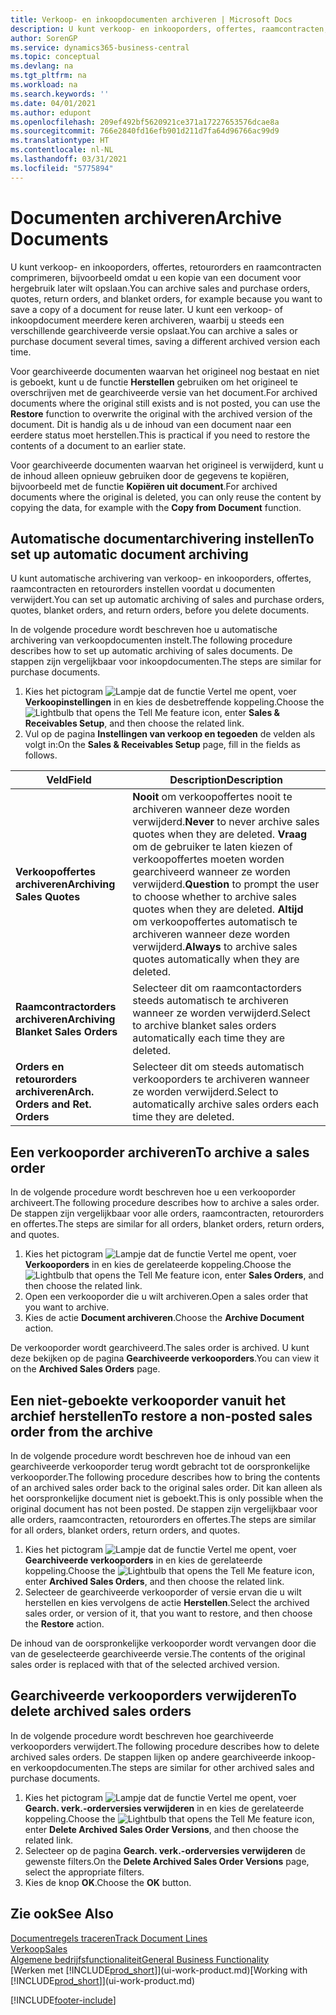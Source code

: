 ```yaml
---
title: Verkoop- en inkoopdocumenten archiveren | Microsoft Docs
description: U kunt verkoop- en inkooporders, offertes, raamcontracten, retourorders en raamcontracten archiveren en u kunt het gearchiveerde document gebruiken om het document waaruit het is gearchiveerd, opnieuw te maken.
author: SorenGP
ms.service: dynamics365-business-central
ms.topic: conceptual
ms.devlang: na
ms.tgt_pltfrm: na
ms.workload: na
ms.search.keywords: ''
ms.date: 04/01/2021
ms.author: edupont
ms.openlocfilehash: 209ef492bf5620921ce371a17227653576dcae8a
ms.sourcegitcommit: 766e2840fd16efb901d211d7fa64d96766ac99d9
ms.translationtype: HT
ms.contentlocale: nl-NL
ms.lasthandoff: 03/31/2021
ms.locfileid: "5775894"
---
```

# <a name="archive-documents"></a><span data-ttu-id="44fe2-103">Documenten archiveren</span><span class="sxs-lookup"><span data-stu-id="44fe2-103">Archive Documents</span></span>
<span data-ttu-id="44fe2-104">U kunt verkoop- en inkooporders, offertes, retourorders en raamcontracten comprimeren, bijvoorbeeld omdat u een kopie van een document voor hergebruik later wilt opslaan.</span><span class="sxs-lookup"><span data-stu-id="44fe2-104">You can archive sales and purchase orders, quotes, return orders, and blanket orders, for example because you want to save a copy of a document for reuse later.</span></span> <span data-ttu-id="44fe2-105">U kunt een verkoop- of inkoopdocument meerdere keren archiveren, waarbij u steeds een verschillende gearchiveerde versie opslaat.</span><span class="sxs-lookup"><span data-stu-id="44fe2-105">You can archive a sales or purchase document several times, saving a different archived version each time.</span></span>

<span data-ttu-id="44fe2-106">Voor gearchiveerde documenten waarvan het origineel nog bestaat en niet is geboekt, kunt u de functie **Herstellen** gebruiken om het origineel te overschrijven met de gearchiveerde versie van het document.</span><span class="sxs-lookup"><span data-stu-id="44fe2-106">For archived documents where the original still exists and is not posted, you can use the **Restore** function to overwrite the original with the archived version of the document.</span></span> <span data-ttu-id="44fe2-107">Dit is handig als u de inhoud van een document naar een eerdere status moet herstellen.</span><span class="sxs-lookup"><span data-stu-id="44fe2-107">This is practical if you need to restore the contents of a document to an earlier state.</span></span>

<span data-ttu-id="44fe2-108">Voor gearchiveerde documenten waarvan het origineel is verwijderd, kunt u de inhoud alleen opnieuw gebruiken door de gegevens te kopiëren, bijvoorbeeld met de functie **Kopiëren uit document**.</span><span class="sxs-lookup"><span data-stu-id="44fe2-108">For archived documents where the original is deleted, you can only reuse the content by copying the data, for example with the **Copy from Document** function.</span></span>   

## <a name="to-set-up-automatic-document-archiving"></a><span data-ttu-id="44fe2-109">Automatische documentarchivering instellen</span><span class="sxs-lookup"><span data-stu-id="44fe2-109">To set up automatic document archiving</span></span>  
<span data-ttu-id="44fe2-110">U kunt automatische archivering van verkoop- en inkooporders, offertes, raamcontracten en retourorders instellen voordat u documenten verwijdert.</span><span class="sxs-lookup"><span data-stu-id="44fe2-110">You can set up automatic archiving of sales and purchase orders, quotes, blanket orders, and return orders, before you delete documents.</span></span>

<span data-ttu-id="44fe2-111">In de volgende procedure wordt beschreven hoe u automatische archivering van verkoopdocumenten instelt.</span><span class="sxs-lookup"><span data-stu-id="44fe2-111">The following procedure describes how to set up automatic archiving of sales documents.</span></span> <span data-ttu-id="44fe2-112">De stappen zijn vergelijkbaar voor inkoopdocumenten.</span><span class="sxs-lookup"><span data-stu-id="44fe2-112">The steps are similar for purchase documents.</span></span>
1.  <span data-ttu-id="44fe2-113">Kies het pictogram ![Lampje dat de functie Vertel me opent](media/ui-search/search_small.png "Vertel me wat u wilt doen"), voer **Verkoopinstellingen** in en kies de desbetreffende koppeling.</span><span class="sxs-lookup"><span data-stu-id="44fe2-113">Choose the ![Lightbulb that opens the Tell Me feature](media/ui-search/search_small.png "Tell me what you want to do") icon, enter **Sales & Receivables Setup**, and then choose the related link.</span></span>
2. <span data-ttu-id="44fe2-114">Vul op de pagina **Instellingen van verkoop en tegoeden** de velden als volgt in:</span><span class="sxs-lookup"><span data-stu-id="44fe2-114">On the **Sales & Receivables Setup** page, fill in the fields as follows.</span></span>

|<span data-ttu-id="44fe2-115">Veld</span><span class="sxs-lookup"><span data-stu-id="44fe2-115">Field</span></span>|<span data-ttu-id="44fe2-116">Description</span><span class="sxs-lookup"><span data-stu-id="44fe2-116">Description</span></span>|
|-----|-----------|
|<span data-ttu-id="44fe2-117">**Verkoopoffertes archiveren**</span><span class="sxs-lookup"><span data-stu-id="44fe2-117">**Archiving Sales Quotes**</span></span>|<span data-ttu-id="44fe2-118">**Nooit** om verkoopoffertes nooit te archiveren wanneer deze worden verwijderd.</span><span class="sxs-lookup"><span data-stu-id="44fe2-118">**Never** to never archive sales quotes when they are deleted.</span></span> <span data-ttu-id="44fe2-119">**Vraag** om de gebruiker te laten kiezen of verkoopoffertes moeten worden gearchiveerd wanneer ze worden verwijderd.</span><span class="sxs-lookup"><span data-stu-id="44fe2-119">**Question** to prompt the user to choose whether to archive sales quotes when they are deleted.</span></span> <span data-ttu-id="44fe2-120">**Altijd** om verkoopoffertes automatisch te archiveren wanneer deze worden verwijderd.</span><span class="sxs-lookup"><span data-stu-id="44fe2-120">**Always** to archive sales quotes automatically when they are deleted.</span></span>|
|<span data-ttu-id="44fe2-121">**Raamcontractorders archiveren**</span><span class="sxs-lookup"><span data-stu-id="44fe2-121">**Archiving Blanket Sales Orders**</span></span>|<span data-ttu-id="44fe2-122">Selecteer dit om raamcontactorders steeds automatisch te archiveren wanneer ze worden verwijderd.</span><span class="sxs-lookup"><span data-stu-id="44fe2-122">Select to archive blanket sales orders automatically each time they are deleted.</span></span>|
|<span data-ttu-id="44fe2-123">**Orders en retourorders archiveren**</span><span class="sxs-lookup"><span data-stu-id="44fe2-123">**Arch. Orders and Ret. Orders**</span></span>|<span data-ttu-id="44fe2-124">Selecteer dit om steeds automatisch verkooporders te archiveren wanneer ze worden verwijderd.</span><span class="sxs-lookup"><span data-stu-id="44fe2-124">Select to automatically archive sales orders each time they are deleted.</span></span>|

## <a name="to-archive-a-sales-order"></a><span data-ttu-id="44fe2-125">Een verkooporder archiveren</span><span class="sxs-lookup"><span data-stu-id="44fe2-125">To archive a sales order</span></span>
<span data-ttu-id="44fe2-126">In de volgende procedure wordt beschreven hoe u een verkooporder archiveert.</span><span class="sxs-lookup"><span data-stu-id="44fe2-126">The following procedure describes how to archive a sales order.</span></span> <span data-ttu-id="44fe2-127">De stappen zijn vergelijkbaar voor alle orders, raamcontracten, retourorders en offertes.</span><span class="sxs-lookup"><span data-stu-id="44fe2-127">The steps are similar for all orders, blanket orders, return orders, and quotes.</span></span>

1.  <span data-ttu-id="44fe2-128">Kies het pictogram ![Lampje dat de functie Vertel me opent](media/ui-search/search_small.png "Vertel me wat u wilt doen"), voer **Verkooporders** in en kies de gerelateerde koppeling.</span><span class="sxs-lookup"><span data-stu-id="44fe2-128">Choose the ![Lightbulb that opens the Tell Me feature](media/ui-search/search_small.png "Tell me what you want to do") icon, enter **Sales Orders**, and then choose the related link.</span></span>  
2.  <span data-ttu-id="44fe2-129">Open een verkooporder die u wilt archiveren.</span><span class="sxs-lookup"><span data-stu-id="44fe2-129">Open a sales order that you want to archive.</span></span>  
3.  <span data-ttu-id="44fe2-130">Kies de actie **Document archiveren**.</span><span class="sxs-lookup"><span data-stu-id="44fe2-130">Choose the **Archive Document** action.</span></span>

<span data-ttu-id="44fe2-131">De verkooporder wordt gearchiveerd.</span><span class="sxs-lookup"><span data-stu-id="44fe2-131">The sales order is archived.</span></span> <span data-ttu-id="44fe2-132">U kunt deze bekijken op de pagina **Gearchiveerde verkooporders**.</span><span class="sxs-lookup"><span data-stu-id="44fe2-132">You can view it on the **Archived Sales Orders** page.</span></span>

## <a name="to-restore-a-non-posted-sales-order-from-the-archive"></a><span data-ttu-id="44fe2-133">Een niet-geboekte verkooporder vanuit het archief herstellen</span><span class="sxs-lookup"><span data-stu-id="44fe2-133">To restore a non-posted sales order from the archive</span></span>
<span data-ttu-id="44fe2-134">In de volgende procedure wordt beschreven hoe de inhoud van een gearchiveerde verkooporder terug wordt gebracht tot de oorspronkelijke verkooporder.</span><span class="sxs-lookup"><span data-stu-id="44fe2-134">The following procedure describes how to bring the contents of an archived sales order back to the original sales order.</span></span> <span data-ttu-id="44fe2-135">Dit kan alleen als het oorspronkelijke document niet is geboekt.</span><span class="sxs-lookup"><span data-stu-id="44fe2-135">This is only possible when the original document has not been posted.</span></span> <span data-ttu-id="44fe2-136">De stappen zijn vergelijkbaar voor alle orders, raamcontracten, retourorders en offertes.</span><span class="sxs-lookup"><span data-stu-id="44fe2-136">The steps are similar for all orders, blanket orders, return orders, and quotes.</span></span>

1. <span data-ttu-id="44fe2-137">Kies het pictogram ![Lampje dat de functie Vertel me opent](media/ui-search/search_small.png "Vertel me wat u wilt doen"), voer **Gearchiveerde verkooporders** in en kies de gerelateerde koppeling.</span><span class="sxs-lookup"><span data-stu-id="44fe2-137">Choose the ![Lightbulb that opens the Tell Me feature](media/ui-search/search_small.png "Tell me what you want to do") icon, enter **Archived Sales Orders**, and then choose the related link.</span></span>
2. <span data-ttu-id="44fe2-138">Selecteer de gearchiveerde verkooporder of versie ervan die u wilt herstellen en kies vervolgens de actie **Herstellen**.</span><span class="sxs-lookup"><span data-stu-id="44fe2-138">Select the archived sales order, or version of it, that you want to restore, and then choose the **Restore** action.</span></span>  

<span data-ttu-id="44fe2-139">De inhoud van de oorspronkelijke verkooporder wordt vervangen door die van de geselecteerde gearchiveerde versie.</span><span class="sxs-lookup"><span data-stu-id="44fe2-139">The contents of the original sales order is replaced with that of the selected archived version.</span></span>

## <a name="to-delete-archived-sales-orders"></a><span data-ttu-id="44fe2-140">Gearchiveerde verkooporders verwijderen</span><span class="sxs-lookup"><span data-stu-id="44fe2-140">To delete archived sales orders</span></span>
<span data-ttu-id="44fe2-141">In de volgende procedure wordt beschreven hoe gearchiveerde verkooporders verwijdert.</span><span class="sxs-lookup"><span data-stu-id="44fe2-141">The following procedure describes how to delete archived sales orders.</span></span> <span data-ttu-id="44fe2-142">De stappen lijken op andere gearchiveerde inkoop- en verkoopdocumenten.</span><span class="sxs-lookup"><span data-stu-id="44fe2-142">The steps are similar for other archived sales and purchase documents.</span></span>

1.  <span data-ttu-id="44fe2-143">Kies het pictogram ![Lampje dat de functie Vertel me opent](media/ui-search/search_small.png "Vertel me wat u wilt doen"), voer **Gearch. verk.-orderversies verwijderen** in en kies de gerelateerde koppeling.</span><span class="sxs-lookup"><span data-stu-id="44fe2-143">Choose the ![Lightbulb that opens the Tell Me feature](media/ui-search/search_small.png "Tell me what you want to do") icon, enter **Delete Archived Sales Order Versions**, and then choose the related link.</span></span>  
2.  <span data-ttu-id="44fe2-144">Selecteer op de pagina **Gearch. verk.-orderversies verwijderen** de gewenste filters.</span><span class="sxs-lookup"><span data-stu-id="44fe2-144">On the **Delete Archived Sales Order Versions** page, select the appropriate filters.</span></span>  
3.  <span data-ttu-id="44fe2-145">Kies de knop **OK**.</span><span class="sxs-lookup"><span data-stu-id="44fe2-145">Choose the **OK** button.</span></span>

## <a name="see-also"></a><span data-ttu-id="44fe2-146">Zie ook</span><span class="sxs-lookup"><span data-stu-id="44fe2-146">See Also</span></span>
[<span data-ttu-id="44fe2-147">Documentregels traceren</span><span class="sxs-lookup"><span data-stu-id="44fe2-147">Track Document Lines</span></span>](across-how-to-track-document-lines.md)  
[<span data-ttu-id="44fe2-148">Verkoop</span><span class="sxs-lookup"><span data-stu-id="44fe2-148">Sales</span></span>](sales-manage-sales.md)  
[<span data-ttu-id="44fe2-149">Algemene bedrijfsfunctionaliteit</span><span class="sxs-lookup"><span data-stu-id="44fe2-149">General Business Functionality</span></span>](ui-across-business-areas.md)  
<span data-ttu-id="44fe2-150">[Werken met [!INCLUDE[prod_short](includes/prod_short.md)]](ui-work-product.md)</span><span class="sxs-lookup"><span data-stu-id="44fe2-150">[Working with [!INCLUDE[prod_short](includes/prod_short.md)]](ui-work-product.md)</span></span>


[!INCLUDE[footer-include](includes/footer-banner.md)]